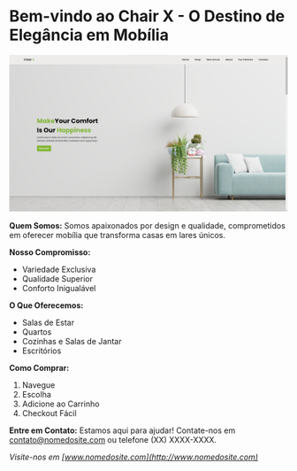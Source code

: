 # Bem-vindo ao Chair X - O Destino de Elegância em Mobília

![site](https://github.com/EduardoDosSantosFerreira/project-chair/blob/main/siteimg.png)

**Quem Somos:**
Somos apaixonados por design e qualidade, comprometidos em oferecer mobília que transforma casas em lares únicos.

**Nosso Compromisso:**
- Variedade Exclusiva
- Qualidade Superior
- Conforto Inigualável

**O Que Oferecemos:**
- Salas de Estar
- Quartos
- Cozinhas e Salas de Jantar
- Escritórios

**Como Comprar:**
1. Navegue
2. Escolha
3. Adicione ao Carrinho
4. Checkout Fácil

**Entre em Contato:**
Estamos aqui para ajudar! Contate-nos em [contato@nomedosite.com](mailto:contato@nomedosite.com) ou telefone (XX) XXXX-XXXX.

*Visite-nos em [www.nomedosite.com](http://www.nomedosite.com)*

